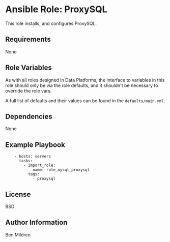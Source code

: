 Ansible Role: ProxySQL
======================

This role installs, and configures ProxySQL.

Requirements
------------

None

Role Variables
--------------

As with all roles designed in Data Platforms, the interface to variables in this role should only be via the role defaults, and it shouldn't be necessary to override the role vars.

A full list of defaults and their values can be found in the `defaults/main.yml`.

Dependencies
------------

None

Example Playbook
----------------

```
    - hosts: servers
      tasks:
        - import_role:
            name: role_mysql_proxysql
          tags:
            - proxysql
```

License
-------

BSD

Author Information
------------------

Ben Mildren
